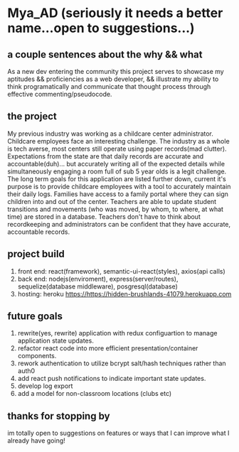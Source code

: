 # Mya_AD (seriously it needs a better name...open to suggestions...)

## a couple sentences about the why && what
As a new dev entering the community this project serves to showcase my aptitudes && proficiencies as a web developer, && illustrate my ability to think programatically and communicate that thought process through effective commenting/pseudocode.

## the project
My previous industry was working as a childcare center administrator. Childcare employees face an interesting challenge. The industry as a whole is tech averse, most centers still operate using paper records(mad clutter). Expectations from the state are that daily records are accurate and accountable(duh)... but accurately writing all of the expected details while simultaneously engaging a room full of sub 5 year olds is a legit challenge. The long term goals for this application are listed further down, current it's purpose is to provide childcare employees with a tool to accurately maintain their daily logs. Families have access to a family portal where they can sign children into and out of the center. Teachers are able to update student transitions and movements (who was moved, by whom, to where, at what time) are stored in a database. Teachers don't have to think about recordkeeping and administrators can be confident that they have accurate, accountable records.

## project build
1. front end: react(framework), semantic-ui-react(styles), axios(api calls)
2. back end: nodejs(enviroment), express(server/routes), sequelize(database middleware), posgresql(database)
3. hosting: heroku <https://https://hidden-brushlands-41079.herokuapp.com>

## future goals

1. rewrite(yes, rewrite) application with redux configuartion to manage application state updates.
2. refactor react code into more efficient presentation/container components.
3. rework authentication to utilize bcrypt salt/hash techniques rather than auth0
4. add react push notifications to indicate important state updates.
5. develop log export
6. add a model for non-classroom locations (clubs etc)

## thanks for stopping by

im totally open to suggestions on features or ways that I can improve what I already have going!
